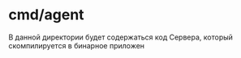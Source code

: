 # cmd/agent

В данной директории будет содержаться код Сервера, который скомпилируется в бинарное приложен
